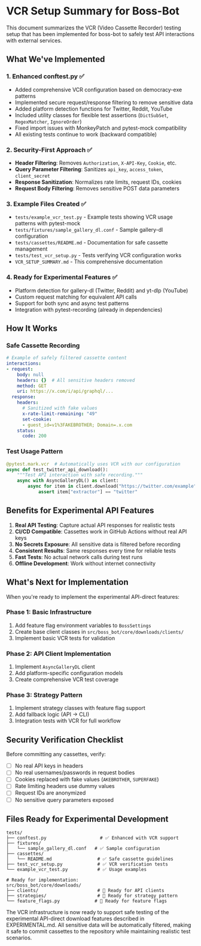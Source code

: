 # VCR Setup Summary for Boss-Bot

This document summarizes the VCR (Video Cassette Recorder) testing setup that has been implemented for boss-bot to safely test API interactions with external services.

## What We've Implemented

### 1. **Enhanced conftest.py** ✅
- Added comprehensive VCR configuration based on democracy-exe patterns
- Implemented secure request/response filtering to remove sensitive data
- Added platform detection functions for Twitter, Reddit, YouTube
- Included utility classes for flexible test assertions (`DictSubSet`, `RegexMatcher`, `IgnoreOrder`)
- Fixed import issues with MonkeyPatch and pytest-mock compatibility
- All existing tests continue to work (backward compatible)

### 2. **Security-First Approach** ✅
- **Header Filtering**: Removes `Authorization`, `X-API-Key`, `Cookie`, etc.
- **Query Parameter Filtering**: Sanitizes `api_key`, `access_token`, `client_secret`
- **Response Sanitization**: Normalizes rate limits, request IDs, cookies
- **Request Body Filtering**: Removes sensitive POST data parameters

### 3. **Example Files Created** ✅
- `tests/example_vcr_test.py` - Example tests showing VCR usage patterns with pytest-mock
- `tests/fixtures/sample_gallery_dl.conf` - Sample gallery-dl configuration
- `tests/cassettes/README.md` - Documentation for safe cassette management
- `tests/test_vcr_setup.py` - Tests verifying VCR configuration works
- `VCR_SETUP_SUMMARY.md` - This comprehensive documentation

### 4. **Ready for Experimental Features** ✅
- Platform detection for gallery-dl (Twitter, Reddit) and yt-dlp (YouTube)
- Custom request matching for equivalent API calls
- Support for both sync and async test patterns
- Integration with pytest-recording (already in dependencies)

## How It Works

### Safe Cassette Recording
```yaml
# Example of safely filtered cassette content
interactions:
- request:
    body: null
    headers: {}  # All sensitive headers removed
    method: GET
    uri: https://x.com/i/api/graphql/...
  response:
    headers:
      # Sanitized with fake values
      x-rate-limit-remaining: "49"
      set-cookie:
      - guest_id=v1%3FAKEBROTHER; Domain=.x.com
    status:
      code: 200
```

### Test Usage Pattern
```python
@pytest.mark.vcr  # Automatically uses VCR with our configuration
async def test_twitter_api_download():
    """Test API interaction with safe recording."""
    async with AsyncGalleryDL() as client:
        async for item in client.download("https://twitter.com/example"):
            assert item["extractor"] == "twitter"
```

## Benefits for Experimental API Features

1. **Real API Testing**: Capture actual API responses for realistic tests
2. **CI/CD Compatible**: Cassettes work in GitHub Actions without real API keys
3. **No Secrets Exposure**: All sensitive data is filtered before recording
4. **Consistent Results**: Same responses every time for reliable tests
5. **Fast Tests**: No actual network calls during test runs
6. **Offline Development**: Work without internet connectivity

## What's Next for Implementation

When you're ready to implement the experimental API-direct features:

### Phase 1: Basic Infrastructure
1. Add feature flag environment variables to `BossSettings`
2. Create base client classes in `src/boss_bot/core/downloads/clients/`
3. Implement basic VCR tests for validation

### Phase 2: API Client Implementation
1. Implement `AsyncGalleryDL` client
2. Add platform-specific configuration models
3. Create comprehensive VCR test coverage

### Phase 3: Strategy Pattern
1. Implement strategy classes with feature flag support
2. Add fallback logic (API → CLI)
3. Integration tests with VCR for full workflow

## Security Verification Checklist

Before committing any cassettes, verify:
- [ ] No real API keys in headers
- [ ] No real usernames/passwords in request bodies
- [ ] Cookies replaced with fake values (`AKEBROTHER`, `SUPERFAKE`)
- [ ] Rate limiting headers use dummy values
- [ ] Request IDs are anonymized
- [ ] No sensitive query parameters exposed

## Files Ready for Experimental Development

```
tests/
├── conftest.py                    # ✅ Enhanced with VCR support
├── fixtures/
│   └── sample_gallery_dl.conf   # ✅ Sample configuration
├── cassettes/
│   └── README.md                 # ✅ Safe cassette guidelines
├── test_vcr_setup.py             # ✅ VCR verification tests
└── example_vcr_test.py           # ✅ Usage examples

# Ready for implementation:
src/boss_bot/core/downloads/
├── clients/                      # 🔄 Ready for API clients
├── strategies/                   # 🔄 Ready for strategy pattern
└── feature_flags.py             # 🔄 Ready for feature flags
```

The VCR infrastructure is now ready to support safe testing of the experimental API-direct download features described in EXPERIMENTAL.md. All sensitive data will be automatically filtered, making it safe to commit cassettes to the repository while maintaining realistic test scenarios.
